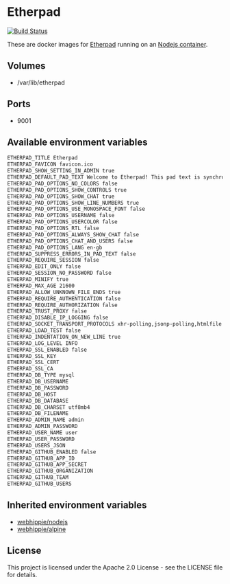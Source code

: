 # Etherpad

[![Build Status](https://drone.owncloud.com/api/badges/owncloud-ops/etherpad/status.svg)](https://drone.owncloud.com/owncloud-ops/etherpad)

These are docker images for [Etherpad](http://etherpad.org/) running on an [Nodejs container](https://registry.hub.docker.com/u/webhippie/nodejs/).


## Volumes

* /var/lib/etherpad


## Ports

* 9001


## Available environment variables

```bash
ETHERPAD_TITLE Etherpad
ETHERPAD_FAVICON favicon.ico
ETHERPAD_SHOW_SETTING_IN_ADMIN true
ETHERPAD_DEFAULT_PAD_TEXT Welcome to Etherpad! This pad text is synchronized as you type, so that everyone viewing this page sees the same text. This allows you to collaborate seamlessly on documents!
ETHERPAD_PAD_OPTIONS_NO_COLORS false
ETHERPAD_PAD_OPTIONS_SHOW_CONTROLS true
ETHERPAD_PAD_OPTIONS_SHOW_CHAT true
ETHERPAD_PAD_OPTIONS_SHOW_LINE_NUMBERS true
ETHERPAD_PAD_OPTIONS_USE_MONOSPACE_FONT false
ETHERPAD_PAD_OPTIONS_USERNAME false
ETHERPAD_PAD_OPTIONS_USERCOLOR false
ETHERPAD_PAD_OPTIONS_RTL false
ETHERPAD_PAD_OPTIONS_ALWAYS_SHOW_CHAT false
ETHERPAD_PAD_OPTIONS_CHAT_AND_USERS false
ETHERPAD_PAD_OPTIONS_LANG en-gb
ETHERPAD_SUPPRESS_ERRORS_IN_PAD_TEXT false
ETHERPAD_REQUIRE_SESSION false
ETHERPAD_EDIT_ONLY false
ETHERPAD_SESSION_NO_PASSWORD false
ETHERPAD_MINIFY true
ETHERPAD_MAX_AGE 21600
ETHERPAD_ALLOW_UNKNOWN_FILE_ENDS true
ETHERPAD_REQUIRE_AUTHENTICATION false
ETHERPAD_REQUIRE_AUTHORIZATION false
ETHERPAD_TRUST_PROXY false
ETHERPAD_DISABLE_IP_LOGGING false
ETHERPAD_SOCKET_TRANSPORT_PROTOCOLS xhr-polling,jsonp-polling,htmlfile
ETHERPAD_LOAD_TEST false
ETHERPAD_INDENTATION_ON_NEW_LINE true
ETHERPAD_LOG_LEVEL INFO
ETHERPAD_SSL_ENABLED false
ETHERPAD_SSL_KEY
ETHERPAD_SSL_CERT
ETHERPAD_SSL_CA
ETHERPAD_DB_TYPE mysql
ETHERPAD_DB_USERNAME
ETHERPAD_DB_PASSWORD
ETHERPAD_DB_HOST
ETHERPAD_DB_DATABASE
ETHERPAD_DB_CHARSET utf8mb4
ETHERPAD_DB_FILENAME
ETHERPAD_ADMIN_NAME admin
ETHERPAD_ADMIN_PASSWORD
ETHERPAD_USER_NAME user
ETHERPAD_USER_PASSWORD
ETHERPAD_USERS_JSON
ETHERPAD_GITHUB_ENABLED false
ETHERPAD_GITHUB_APP_ID
ETHERPAD_GITHUB_APP_SECRET
ETHERPAD_GITHUB_ORGANIZATION
ETHERPAD_GITHUB_TEAM
ETHERPAD_GITHUB_USERS
```


## Inherited environment variables

* [webhippie/nodejs](https://github.com/dockhippie/nodejs#available-environment-variables)
* [webhippie/alpine](https://github.com/dockhippie/alpine#available-environment-variables)


## License

This project is licensed under the Apache 2.0 License - see the LICENSE file for details.
